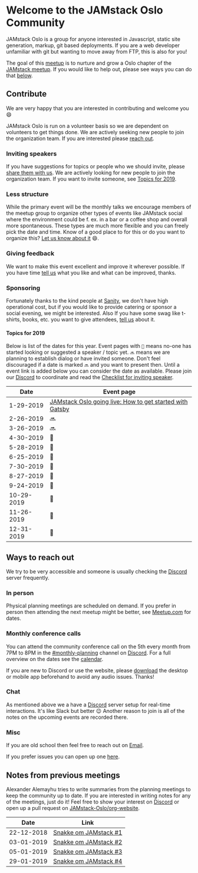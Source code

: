 # Welcome to the JAMstack Oslo Community

JAMstack Oslo is a group for anyone interested in Javascript, static site
generation, markup, git based deployments. If you are a web developer
unfamiliar with git but wanting to move away from FTP, this is also for you!

The goal of this [meetup][2] is to nurture and grow a Oslo chapter of the
[JAMstack meetup][3]. If you would like to help out, please see ways you can do
that [below](#contribute).

## Contribute

We are very happy that you are interested in contributing and welcome you :smile:

JAMstack Oslo is run on a volunteer basis so we are dependent on volunteers to
get things done. We are actively seeking new people to join the organization
team. If you are interested please [reach out](#ways-to-reach-out).

### Inviting speakers

If you have suggestions for topics or people who we should invite, please [share them with us](#ways-to-reach-out). 
We are actively looking for new people to join the organization team. If you
want to invite someone, see [Topics for 2019](#topics-for-2019).

### Less structure

While the primary event will be the monthly talks we encourage members of the
meetup group to organize other types of events like JAMstack social where the
environment could be f. ex. in a bar or a coffee shop and overall more
spontaneous.  These types are much more flexible and you can freely pick the
date and time. Know of a good place to for this or do you want to organize
this?  [Let us know about it][0] :smile:.


### Giving feedback

We want to make this event excellent and improve it wherever possible. If you
have time [tell us](#ways-to-reach-out) what you like and what can be improved,
thanks.

### Sponsoring

Fortunately thanks to the kind people at [Sanity][4], we don't have high
operational cost, but if you would like to provide catering or sponsor a social
evening, we might be interested. Also If you have some swag like t-shirts,
books, etc. you want to give attendees, [tell us](#ways-to-reach-out) about it.

#### Topics for 2019

Below is list of the dates for this year. Event pages with `👀` means no-one has
started looking or suggested a speaker / topic yet. `🔜` means we are planning
to establish dialog or have invited someone. Don't feel discouraged if a date
is marked `🔜` and you want to present then. Until a event link is added below
you can consider the date as available. Please join our [Discord][0] to
coordinate and read the [Checklist for inviting speaker][7].

| Date       | Event page                                                            |
| ---------- | --------------------------------------------------------------------- |
| 1-29-2019  | [JAMstack Oslo going live: How to get started with Gatsby][1-29-2019] |
| 2-26-2019  | 🔜                                                                    |
| 3-26-2019  | 🔜                                                                    |
| 4-30-2019  | 👀                                                                    |
| 5-28-2019  | 👀                                                                    |
| 6-25-2019  | 👀                                                                    |
| 7-30-2019  | 👀                                                                    |
| 8-27-2019  | 👀                                                                    |
| 9-24-2019  | 👀                                                                    |
| 10-29-2019 | 👀                                                                    |
| 11-26-2019 | 👀                                                                    |
| 12-31-2019 | 👀                                                                    |

## Ways to reach out

We try to be very accessible and someone is usually checking the [Discord][0]
server frequently.

### In person

Physical planning meetings are scheduled on demand. If you prefer in person
then attending the next meetup might be better, see [Meetup.com][2] for dates.

### Monthly conference calls

You can attend the community conference call on the 5th every month from 7PM to
8PM in the [#monthly-planning][0] channel on [Discord][0]. For a full overview
on the dates see the [calendar][1].

If you are new to Discord or use the website, please [download][5] the desktop
or mobile app beforehand to avoid any audio issues. Thanks!

### Chat

As mentioned above we a have a [Discord][0] server setup for real-time
interactions. It's like Slack but better :wink: Another reason to join is all
of the notes on the upcoming events are recorded there.

### Misc

If you are old school then feel free to reach out on [Email](mailto:alexander@alemayhu.com?subject=JAMstack-Oslo).

If you prefer issues you can open up one [here](https://github.com/JAMstack-Oslo/org-website/issues).

## Notes from previous meetings

Alexander Alemayhu tries to write summaries from the planning meetings to keep
the community up to date. If you are interested in writing notes for any of the
meetings, just do it! Feel free to show your interest on [Discord][0] or open up
a pull request on [JAMstack-Oslo/org-website][6].

| Date       | Link                                                             |
| ---------- | ---------------------------------------------------------------- |
| 22-12-2018 | [Snakke om JAMstack #1](meetings/meeting-planning-22-12-2018.md) |
| 03-01-2019 | [Snakke om JAMstack #2](meetings/meeting-planning-03-01-2019.md) |
| 05-01-2019 | [Snakke om JAMstack #3](meetings/meeting-planning-05-01-2019.md) |
| 29-01-2019 | [Snakke om JAMstack #4](meetings/meeting-planning-29-01-2019.md) |

[0]: https://discord.gg/rE3pcSw
[1]: https://calendar.google.com/calendar?cid=YWxlbWF5aHUuY29tX2tzaGxxbHFsZjdmYTlnbjZjZWRqY2NsZzRjQGdyb3VwLmNhbGVuZGFyLmdvb2dsZS5jb20
[2]: https://www.meetup.com/JAMstack-Oslo/
[1-29-2019]: https://www.meetup.com/de-DE/JAMstack-Oslo/events/257379094/
[3]: https://jamstack.org
[4]: https://sanity.io
[5]: https://discordapp.com/download
[6]: https://github.com/JAMstack-Oslo/org-website
[7]: organization/checklist.html#checklist-for-organizing
